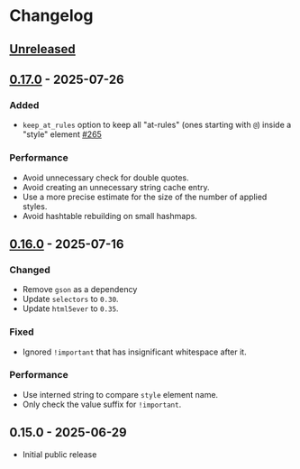 # Changelog

## [Unreleased]

## [0.17.0] - 2025-07-26

### Added

- `keep_at_rules` option to keep all "at-rules" (ones starting with `@`) inside a "style" element [#265](https://github.com/Stranger6667/css-inline/issues/265)

### Performance

- Avoid unnecessary check for double quotes.
- Avoid creating an unnecessary string cache entry.
- Use a more precise estimate for the size of the number of applied styles.
- Avoid hashtable rebuilding on small hashmaps.

## [0.16.0] - 2025-07-16

### Changed

- Remove `gson` as a dependency
- Update `selectors` to `0.30`.
- Update `html5ever` to `0.35`.

### Fixed

- Ignored `!important` that has insignificant whitespace after it.

### Performance

- Use interned string to compare `style` element name.
- Only check the value suffix for `!important`.

## 0.15.0 - 2025-06-29

- Initial public release

[Unreleased]: https://github.com/Stranger6667/css-inline/compare/java-v0.17.0...HEAD
[0.17.0]: https://github.com/Stranger6667/css-inline/compare/java-v0.16.0...java-v0.17.0
[0.16.0]: https://github.com/Stranger6667/css-inline/compare/java-v0.15.0...java-v0.16.0
